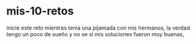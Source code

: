 # mis-10-retos
inicie este reto mientras tenia una pijamada con mis hermanos, la verdad tengo un poco de sueño y no se si mis soluciones fueron muy buenas,
